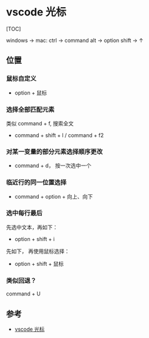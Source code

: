 # vscode 光标
[TOC]

windows -> mac:
ctrl -> command
alt -> option
shift -> ↑ 

## 位置

### 鼠标自定义
- option + 鼠标


### 选择全部匹配元素
类似 command + f, 搜索全文
- command + shift + l  /  command + f2

### 对某一变量的部分元素选择顺序更改
- command + d， 按一次选中一个

### 临近行的同一位置选择
- command + option + 向上、向下

### 选中每行最后
先选中文本，再如下：
- option + shift + i

先如下， 再使用鼠标选择：
- option + shift + 鼠标

### 类似回退？
command + U 


## 参考
- [vscode 光标](https://www.jb51.net/softjc/609020.html)
